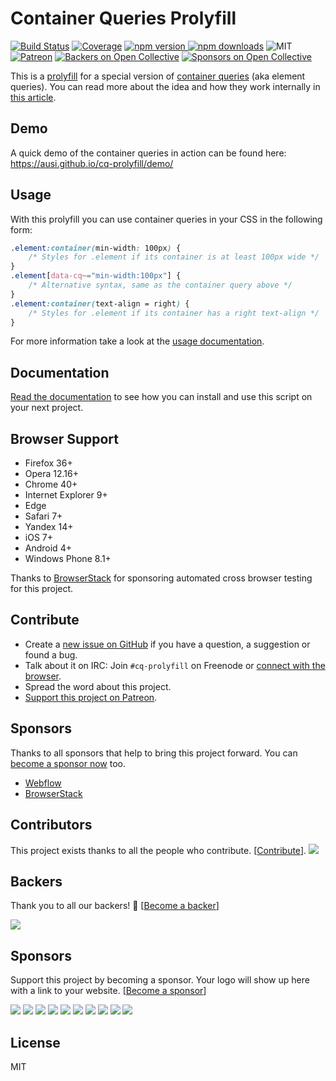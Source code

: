 # Container Queries Prolyfill

[![Build Status](https://img.shields.io/travis/ausi/cq-prolyfill/master.svg?style=flat-square)](https://travis-ci.org/ausi/cq-prolyfill/branches) [![Coverage](https://img.shields.io/coveralls/ausi/cq-prolyfill/master.svg?style=flat-square)](https://coveralls.io/github/ausi/cq-prolyfill?branch=master) [![npm version](https://img.shields.io/npm/v/cq-prolyfill.svg?style=flat-square) ![npm downloads](https://img.shields.io/npm/dt/cq-prolyfill.svg?style=flat-square)](https://www.npmjs.com/package/cq-prolyfill) ![MIT](https://img.shields.io/npm/l/cq-prolyfill.svg?style=flat-square) [![Patreon](https://img.shields.io/badge/Patreon-%24110%2Fmonth-lightgrey.svg?style=flat-square&colorA=E6461A&colorB=555555)](https://www.patreon.com/ausi)
[![Backers on Open Collective](https://opencollective.com/cq-prolyfill/backers/badge.svg)](#backers) 
[![Sponsors on Open Collective](https://opencollective.com/cq-prolyfill/sponsors/badge.svg)](#sponsors) 

This is a [prolyfill](https://au.si/what-is-a-prolyfill) for a special version of [container queries](https://github.com/ResponsiveImagesCG/container-queries) (aka element queries). You can read more about the idea and how they work internally in [this article](https://au.si/css-container-element-queries).

## Demo

A quick demo of the container queries in action can be found here:
<https://ausi.github.io/cq-prolyfill/demo/>

## Usage

With this prolyfill you can use container queries in your CSS in the following form:

```css
.element:container(min-width: 100px) {
	/* Styles for .element if its container is at least 100px wide */
}
.element[data-cq~="min-width:100px"] {
	/* Alternative syntax, same as the container query above */
}
.element:container(text-align = right) {
	/* Styles for .element if its container has a right text-align */
}
```

For more information take a look at the [usage documentation](docs/usage.md).

## Documentation

[Read the documentation](docs/index.md) to see how you can install and use this script on your next project.

## Browser Support

* Firefox 36+
* Opera 12.16+
* Chrome 40+
* Internet Explorer 9+
* Edge
* Safari 7+
* Yandex 14+
* iOS 7+
* Android 4+
* Windows Phone 8.1+

Thanks to [BrowserStack](https://www.browserstack.com/automate) for sponsoring automated cross browser testing for this project.

## Contribute

* Create a [new issue on GitHub](https://github.com/ausi/cq-prolyfill/issues/new) if you have a question, a suggestion or found a bug.
* Talk about it on IRC: Join `#cq-prolyfill` on Freenode or [connect with the browser](https://webchat.freenode.net?randomnick=1&channels=%23cq-prolyfill&prompt=1).
* Spread the word about this project.
* [Support this project on Patreon](https://www.patreon.com/ausi).

## Sponsors

Thanks to all sponsors that help to bring this project forward. You can [become a sponsor now](https://www.patreon.com/ausi) too.

* [Webflow](https://webflow.com/)
* [BrowserStack](https://www.browserstack.com/)

## Contributors

This project exists thanks to all the people who contribute. [[Contribute](CONTRIBUTING.md)].
<a href="graphs/contributors"><img src="https://opencollective.com/cq-prolyfill/contributors.svg?width=890&button=false" /></a>


## Backers

Thank you to all our backers! 🙏 [[Become a backer](https://opencollective.com/cq-prolyfill#backer)]

<a href="https://opencollective.com/cq-prolyfill#backers" target="_blank"><img src="https://opencollective.com/cq-prolyfill/backers.svg?width=890"></a>


## Sponsors

Support this project by becoming a sponsor. Your logo will show up here with a link to your website. [[Become a sponsor](https://opencollective.com/cq-prolyfill#sponsor)]

<a href="https://opencollective.com/cq-prolyfill/sponsor/0/website" target="_blank"><img src="https://opencollective.com/cq-prolyfill/sponsor/0/avatar.svg"></a>
<a href="https://opencollective.com/cq-prolyfill/sponsor/1/website" target="_blank"><img src="https://opencollective.com/cq-prolyfill/sponsor/1/avatar.svg"></a>
<a href="https://opencollective.com/cq-prolyfill/sponsor/2/website" target="_blank"><img src="https://opencollective.com/cq-prolyfill/sponsor/2/avatar.svg"></a>
<a href="https://opencollective.com/cq-prolyfill/sponsor/3/website" target="_blank"><img src="https://opencollective.com/cq-prolyfill/sponsor/3/avatar.svg"></a>
<a href="https://opencollective.com/cq-prolyfill/sponsor/4/website" target="_blank"><img src="https://opencollective.com/cq-prolyfill/sponsor/4/avatar.svg"></a>
<a href="https://opencollective.com/cq-prolyfill/sponsor/5/website" target="_blank"><img src="https://opencollective.com/cq-prolyfill/sponsor/5/avatar.svg"></a>
<a href="https://opencollective.com/cq-prolyfill/sponsor/6/website" target="_blank"><img src="https://opencollective.com/cq-prolyfill/sponsor/6/avatar.svg"></a>
<a href="https://opencollective.com/cq-prolyfill/sponsor/7/website" target="_blank"><img src="https://opencollective.com/cq-prolyfill/sponsor/7/avatar.svg"></a>
<a href="https://opencollective.com/cq-prolyfill/sponsor/8/website" target="_blank"><img src="https://opencollective.com/cq-prolyfill/sponsor/8/avatar.svg"></a>
<a href="https://opencollective.com/cq-prolyfill/sponsor/9/website" target="_blank"><img src="https://opencollective.com/cq-prolyfill/sponsor/9/avatar.svg"></a>



## License

MIT
